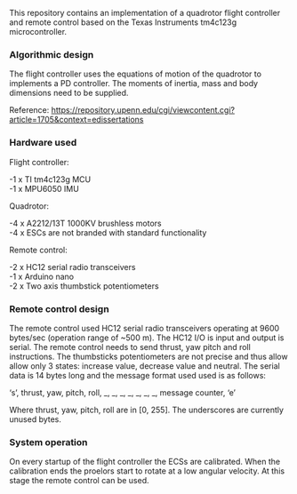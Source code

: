 
This repository contains an implementation of a quadrotor flight controller and remote control based on the Texas Instruments tm4c123g microcontroller.

<h3>Algorithmic design</h3>	
<p>The flight controller uses the equations of motion of the quadrotor to implements a PD controller. The moments of inertia, mass and body dimensions need to be supplied.</p>

Reference: 
https://repository.upenn.edu/cgi/viewcontent.cgi?article=1705&context=edissertations

<h3>Hardware used</h3>	

Flight controller:

  <p>-1 x TI tm4c123g MCU<br>
	-1 x MPU6050 IMU</p>

Quadrotor:

  <p>-4 x A2212/13T 1000KV brushless motors<br>
  -4 x ESCs are not branded with standard functionality</p>
  
Remote control:

  <p>-2 x HC12 serial radio transceivers<br>
	-1 x Arduino nano<br>
  -2 x Two axis thumbstick potentiometers</p>

<h3>Remote control design</h3>
<p>The remote control used HC12 serial radio transceivers operating at 9600 bytes/sec (operation range of ~500 m). The HC12 I/O is input and output is serial. The remote control needs to send thrust, yaw pitch and roll instructions. The thumbsticks potentiometers are not precise and thus allow allow only 3 states: increase value, decrease value and neutral.
The serial data is 14 bytes long and the message format used used is as follows:</p>

‘s’, thrust, yaw, pitch, roll, _, _, _, _, _, _, _, message counter, ‘e’

Where thrust, yaw, pitch, roll are in [0, 255]. The underscores are currently unused bytes.

<h3>System operation</h3>
<p>On every startup of the flight controller the ECSs are calibrated. When the calibration ends the proelors start to rotate at a low angular velocity. At this stage the remote control can be used.</p>



